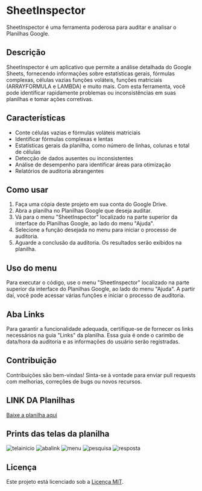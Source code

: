 # SheetInspector

SheetInspector é uma ferramenta poderosa para auditar e analisar o Planilhas Google.

## Descrição

SheetInspector é um aplicativo que permite a análise detalhada do Google Sheets, fornecendo informações sobre estatísticas gerais, fórmulas complexas, células vazias  funções voláteis, funções matriciais (ARRAYFORMULA e LAMBDA) e muito mais. Com esta ferramenta, você pode identificar rapidamente problemas ou inconsistências em suas planilhas e tomar ações corretivas.

## Características

- Conte células vazias e fórmulas voláteis  matriciais
- Identificar fórmulas complexas e lentas
- Estatísticas gerais da planilha, como número de linhas, colunas e total de células
- Detecção de dados ausentes ou inconsistentes
- Análise de desempenho para identificar áreas para otimização
- Relatórios de auditoria abrangentes

## Como usar

1. Faça uma cópia deste projeto em sua conta do Google Drive.
2. Abra a planilha no Planilhas Google que deseja auditar.
3. Vá para o menu "SheetInspector" localizado na parte superior da interface do Planilhas Google, ao lado do menu "Ajuda".
4. Selecione a função desejada no menu para iniciar o processo de auditoria.
5. Aguarde a conclusão da auditoria. Os resultados serão exibidos na planilha.

## Uso do menu

Para executar o código, use o menu "SheetInspector" localizado na parte superior da interface do Planilhas Google, ao lado do menu "Ajuda". A partir daí, você pode acessar várias funções e iniciar o processo de auditoria.

## Aba Links

Para garantir a funcionalidade adequada, certifique-se de fornecer os links necessários na guia "Links" da planilha. Essa guia é onde o carimbo de data/hora da auditoria e as informações do usuário serão registradas.

## Contribuição

Contribuições são bem-vindas! Sinta-se à vontade para enviar pull requests com melhorias, correções de bugs ou novos recursos.


## LINK DA Planilhas

[Baixe a planilha aqui](https://docs.google.com/spreadsheets/d/1mENlILQA4dIVnjiHlp1b7KA1RFZ3nR0JylQuNCF6WJo/copy)


## Prints das telas da planilha
![telainicio](https://github.com/mayaemerson/sheetinspector/assets/57040825/e36d5d5c-751c-4e66-98f2-75c6741074ae)
![abalink](https://github.com/mayaemerson/sheetinspector/assets/57040825/8187d368-6897-433b-9e18-e9e0309282f3)
![menu](https://github.com/mayaemerson/sheetinspector/assets/57040825/644de4c2-14d2-45bd-b0f1-f84ef9852d90)
![pesquisa](https://github.com/mayaemerson/sheetinspector/assets/57040825/403f7fa4-3a92-4720-8dc2-10c10b08bd69)
![resposta](https://github.com/mayaemerson/sheetinspector/assets/57040825/0a1c9409-d3d2-458c-a8d4-f4d1d5a87b5d)
## Licença

Este projeto está licenciado sob a [Licença MIT](https://opensource.org/licenses/MIT).

